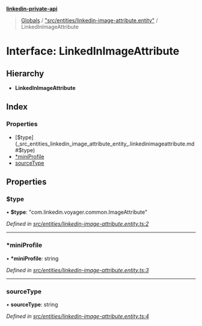 **[linkedin-private-api](../README.md)**

> [Globals](../globals.md) / ["src/entities/linkedin-image-attribute.entity"](../modules/_src_entities_linkedin_image_attribute_entity_.md) / LinkedInImageAttribute

# Interface: LinkedInImageAttribute

## Hierarchy

- **LinkedInImageAttribute**

## Index

### Properties

- [$type](_src_entities_linkedin_image_attribute_entity_.linkedinimageattribute.md#$type)
- [\*miniProfile](_src_entities_linkedin_image_attribute_entity_.linkedinimageattribute.md#*miniprofile)
- [sourceType](_src_entities_linkedin_image_attribute_entity_.linkedinimageattribute.md#sourcetype)

## Properties

### $type

• **$type**: \"com.linkedin.voyager.common.ImageAttribute\"

_Defined in [src/entities/linkedin-image-attribute.entity.ts:2](https://github.com/eilonmore/linkedin-private-api/blob/354b20a/src/entities/linkedin-image-attribute.entity.ts#L2)_

---

### \*miniProfile

• **\*miniProfile**: string

_Defined in [src/entities/linkedin-image-attribute.entity.ts:3](https://github.com/eilonmore/linkedin-private-api/blob/354b20a/src/entities/linkedin-image-attribute.entity.ts#L3)_

---

### sourceType

• **sourceType**: string

_Defined in [src/entities/linkedin-image-attribute.entity.ts:4](https://github.com/eilonmore/linkedin-private-api/blob/354b20a/src/entities/linkedin-image-attribute.entity.ts#L4)_
